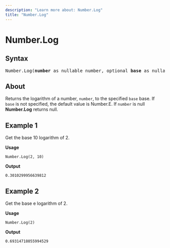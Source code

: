 ```yaml
---
description: "Learn more about: Number.Log"
title: "Number.Log"
---
```

# Number.Log

## Syntax

<pre>
Number.Log(<b>number</b> as nullable number, optional <b>base</b> as nullable number) as nullable number
</pre>

## About

Returns the logarithm of a number, `number`, to the specified `base` base. If `base` is not specified, the default value is Number.E. If `number` is null **Number.Log** returns null.

## Example 1

Get the base 10 logarithm of 2.

**Usage**

```powerquery-m
Number.Log(2, 10)
```

**Output**

`0.3010299956639812`

## Example 2

Get the base e logarithm of 2.

**Usage**

```powerquery-m
Number.Log(2)
```

**Output**

`0.69314718055994529`
